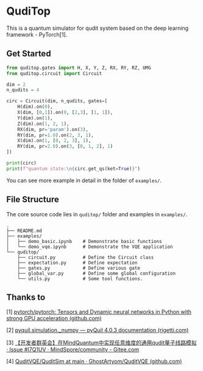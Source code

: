 # QudiTop

This is a quantum simulator for qudit system based on the deep learning framework - PyTorch[1].

## Get Started

```python
from quditop.gates import H, X, Y, Z, RX, RY, RZ, UMG
from quditop.circuit import Circuit

dim = 2
n_qudits = 4

circ = Circuit(dim, n_qudits, gates=[
    H(dim).on(0),
    X(dim, [0,1]).on(0, [2,3], [1, 1]),
    Y(dim).on(1),
    Z(dim).on(1, 2, 1),
    RX(dim, pr='param').on(3),
    RY(dim, pr=1.0).on(2, 3, 1),
    X(dim).on(1, [0, 2, 3], 1),
    RY(dim, pr=2.0).on(3, [0, 1, 2], 1)
])

print(circ)
print(f"quantum state:\n{circ.get_qs(ket=True)}")
```

You can see more example in detail in the folder of `examples/`.

## File Structure

The core source code lies in `quditop/` folder and examples in `examples/`.

```log
.
├── README.md
├── examples/
│   ├── demo_basic.ipynb    # Demonstrate basic functions
│   └── demo_vqe.ipynb      # Demonstrate the VQE application
└── quditop/
    ├── circuit.py          # Define the Circuit class
    ├── expectation.py      # Define expectation
    ├── gates.py            # Define various gate
    ├── global_var.py       # Define some global configuration
    └── utils.py            # Some tool functions.
```

## Thanks to

[1] [pytorch/pytorch: Tensors and Dynamic neural networks in Python with strong GPU acceleration (github.com)](https://github.com/pytorch/pytorch)

[2] [pyquil.simulation._numpy — pyQuil 4.0.3 documentation (rigetti.com)](https://pyquil-docs.rigetti.com/en/stable/_modules/pyquil/simulation/_numpy.html)

[3] [【开发者群英会】在MindQuantum中实现任意维度的通用qudit量子线路模拟 · Issue #I7Q1UV · MindSpore/community - Gitee.com](https://gitee.com/mindspore/community/issues/I7Q1UV)

[4] [QuditVQE/QuditSim at main · GhostArtyom/QuditVQE (github.com)](https://github.com/GhostArtyom/QuditVQE/tree/main/QuditSim)
